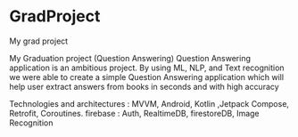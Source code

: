 # GradProject
My grad project

My Graduation project (Question Answering)
Question Answering application is an ambitious project. By using ML, NLP, and Text recognition we were able to create a simple Question Answering application which will help user extract answers from books in seconds and with high accuracy

Technologies and architectures  : MVVM, Android, Kotlin ,Jetpack Compose, Retrofit, Coroutines.
firebase : Auth, RealtimeDB, firestoreDB, Image Recognition
